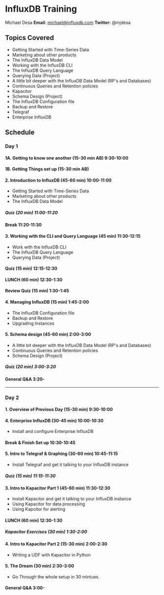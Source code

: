 # InfluxDB Training

Michael Desa
**Email:** michael@influxdb.com
**Twitter:** @mjdesa


## Topics Covered

* Getting Started with Time-Series Data
* Marketing about other products
* The InfluxDB Data Model
* Working with the InfluxDB CLI
* The InfluxDB Query Language
* Querying Data (Project)
* A little bit deeper with the InfluxDB Data Model (RP's and Databases)
* Continuous Queries and Retention policies
* Kapacitor
* Schema Design (Project)
* The InfluxDB Configuration file
* Backup and Restore
* Telegraf
* Enterprise InfluxDB

## Schedule
### Day 1

#### 1A. Getting to know one another (15-30 min AB) 9:30-10:00
#### 1B. Getting Things set up (15-30 min AB)

#### 2. Introduction to InfluxDB (45-60 min) 10:00-11:00

* Getting Started with Time-Series Data
* Marketing about other products
* The InfluxDB Data Model

##### Quiz (20 min) 11:00-11:20

#### Break 11:20-11:30

#### 3. Working with the CLI and Query Language (45 min) 11:30-12:15

* Work with the InfluxDB CLI
* The InfluxDB Query Language
* Querying Data (Project)

#### Quiz (15 min) 12:15-12:30

#### LUNCH (60 min) 12:30-1:30

#### Review Quiz (15 min) 1:30-1:45

#### 4. Managing InfluxDB (15 min) 1:45-2:00
* The InfluxDB Configuration file
* Backup and Restore
* Upgrading Instances

#### 5. Schema design (45-60 min) 2:00-3:00
* A little bit deeper with the InfluxDB Data Model (RP's and Databases)
* Continuous Queries and Retention policies
* Schema Design (Project)

##### Quiz (20 min) 3:00-3:20

#### General Q&A 3:20-

--------------------------------------------------------------------------------

### Day 2

#### 1. Overview of Previous Day (15-30 min) 9:30-10:00

#### 4. Enterprise InfluxDB (30-45 min) 10:00-10:30
* Install and configure Enterprise InfluxDB

#### Break & Finish Set up 10:30-10:45

#### 5. Intro to Telegraf & Graphing (30-60 min) 10:45-11:15
* Install Telegraf and get it talking to your InfluxDB instance

##### Quiz (15 min) 11:15-11:30

#### 3. Intro to Kapacitor Part 1 (45-60 min) 11:30-12:30
* Install Kapacitor and get it talking to your InfluxDB instance
* Using Kapacitor for data processing
* Using Kapcitor for alerting

#### LUNCH (60 min) 12:30-1:30

##### Kapacitor Exercises (30 min) 1:30-2:00

#### 4. Intro to Kapacitor Part 2 (15-30 min) 2:00-2:30
* Writing a UDF with Kapacitor in Python

#### 5. The Dream (30 min) 2:30-3:00
* Go Through the whole setup in 30 mintues.

#### General Q&A 3:00-
